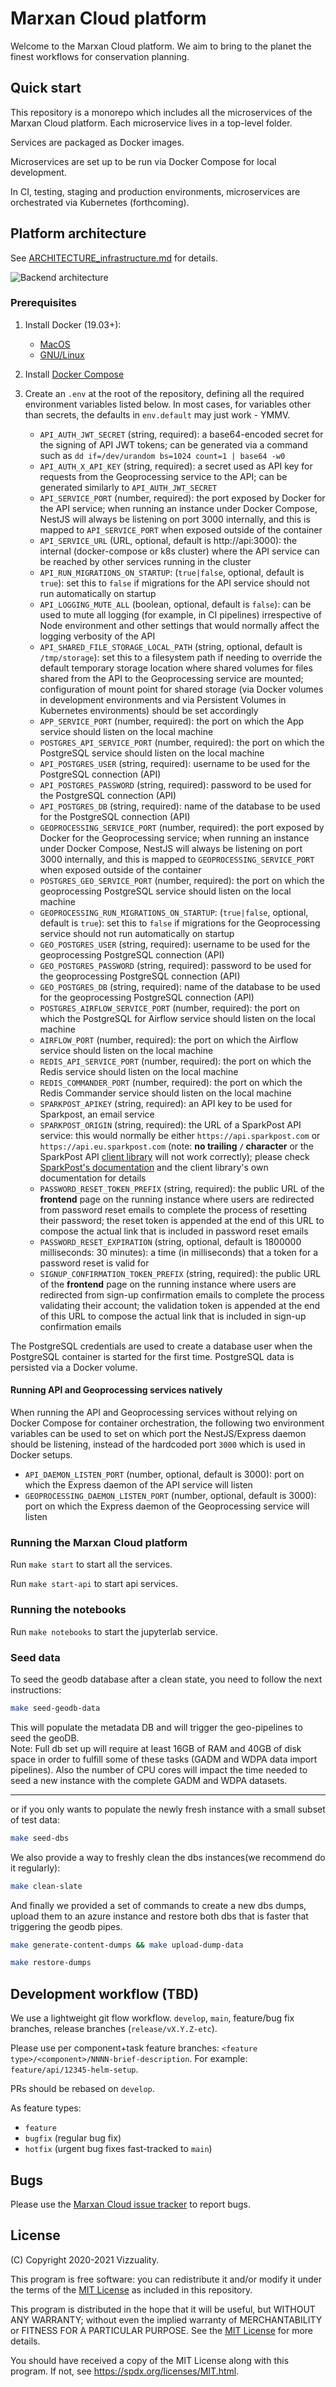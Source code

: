 # Marxan Cloud platform

Welcome to the Marxan Cloud platform. We aim to bring to the planet the finest
workflows for conservation planning.

## Quick start

This repository is a monorepo which includes all the microservices of the Marxan
Cloud platform. Each microservice lives in a top-level folder.

Services are packaged as Docker images.

Microservices are set up to be run via Docker Compose for local development.

In CI, testing, staging and production environments, microservices are
orchestrated via Kubernetes (forthcoming).

## Platform architecture

See [ARCHITECTURE_infrastructure.md](./docs/ARCHITECTURE_infrastructure.md) for
details.

![Backend architecture](./docs/ARCHITECTURE_infrastructure/marxan-contexts.png)

### Prerequisites

1. Install Docker (19.03+):
   * [MacOS](https://docs.docker.com/docker-for-mac/)
   * [GNU/Linux](https://docs.docker.com/install/linux/docker-ce/ubuntu/)
2. Install [Docker Compose](https://docs.docker.com/compose/install/)
3. Create an `.env` at the root of the repository, defining all the required
   environment variables listed below. In most cases, for variables other
   than secrets, the defaults in `env.default` may just work - YMMV.

   * `API_AUTH_JWT_SECRET` (string, required): a base64-encoded secret for the
     signing of API JWT tokens; can be generated via a command such as `dd
     if=/dev/urandom bs=1024 count=1 | base64 -w0`
   * `API_AUTH_X_API_KEY` (string, required): a secret used as API key for
     requests from the Geoprocessing service to the API; can be generated
     similarly to `API_AUTH_JWT_SECRET`
   * `API_SERVICE_PORT` (number, required): the port exposed by Docker for the
     API service; when running an instance under Docker Compose, NestJS will
     always be listening on port 3000 internally, and this is mapped to
     `API_SERVICE_PORT` when exposed outside of the container
   * `API_SERVICE_URL` (URL, optional, default is http://api:3000): the internal
     (docker-compose or k8s cluster) where the API service can be reached by
     other services running in the cluster
   * `API_RUN_MIGRATIONS_ON_STARTUP`: (`true|false`, optional, default is
     `true`): set this to `false` if migrations for the API service should not
     run automatically on startup
   * `API_LOGGING_MUTE_ALL` (boolean, optional, default is `false`): can be used
     to mute all logging (for example, in CI pipelines) irrespective of Node
     environment and other settings that would normally affect the logging
     verbosity of the API
   * `API_SHARED_FILE_STORAGE_LOCAL_PATH` (string, optional, default is
     `/tmp/storage`): set this to a filesystem path if needing to override the
     default temporary storage location where shared volumes for files shared
     from the API to the Geoprocessing service are mounted; configuration of
     mount point for shared storage (via Docker volumes in development
     environments and via Persistent Volumes in Kubernetes environments) should
     be set accordingly
   * `APP_SERVICE_PORT` (number, required): the port on which the App service
     should listen on the local machine
   * `POSTGRES_API_SERVICE_PORT` (number, required): the port on which the
     PostgreSQL service should listen on the local machine
   * `API_POSTGRES_USER` (string, required): username to be used for the
     PostgreSQL connection (API)
   * `API_POSTGRES_PASSWORD` (string, required): password to be used for the
     PostgreSQL connection (API)
   * `API_POSTGRES_DB` (string, required): name of the database to be used for
     the PostgreSQL connection (API)
   * `GEOPROCESSING_SERVICE_PORT` (number, required): the port exposed by Docker
     for the Geoprocessing service; when running an instance under Docker
     Compose, NestJS will always be listening on port 3000 internally, and this
     is mapped to `GEOPROCESSING_SERVICE_PORT` when exposed outside of the
     container
   * `POSTGRES_GEO_SERVICE_PORT` (number, required): the port on which the
     geoprocessing PostgreSQL service should listen on the local machine
   * `GEOPROCESSING_RUN_MIGRATIONS_ON_STARTUP`: (`true|false`, optional, default
     is `true`): set this to `false` if migrations for the Geoprocessing service
     should not run automatically on startup
   * `GEO_POSTGRES_USER` (string, required): username to be used for the
      geoprocessing PostgreSQL connection (API)
   * `GEO_POSTGRES_PASSWORD` (string, required): password to be used for the
     geoprocessing PostgreSQL connection (API)
   * `GEO_POSTGRES_DB` (string, required): name of the database to be used for
     the geoprocessing PostgreSQL connection (API)
   * `POSTGRES_AIRFLOW_SERVICE_PORT` (number, required): the port on which the
     PostgreSQL for Airflow service should listen on the local machine
   * `AIRFLOW_PORT` (number, required): the port on which the
     Airflow service should listen on the local machine
   * `REDIS_API_SERVICE_PORT` (number, required): the port on which the
     Redis service should listen on the local machine
   * `REDIS_COMMANDER_PORT` (number, required): the port on which the
     Redis Commander service should listen on the local machine
   * `SPARKPOST_APIKEY` (string, required): an API key to be used for Sparkpost, 
     an email service
   * `SPARKPOST_ORIGIN` (string, required): the URL of a SparkPost API service:
     this would normally be either `https://api.sparkpost.com` or
     `https://api.eu.sparkpost.com` (note: **no trailing `/` character** or the
     SparkPost API [client library](https://github.com/SparkPost/node-sparkpost)
     will not work correctly); please check [SparkPost's
     documentation](https://developers.sparkpost.com/api/#header-sparkpost-eu)
     and the client library's own documentation for details
   * `PASSWORD_RESET_TOKEN_PREFIX` (string, required): the public URL of the
     **frontend** page on the running instance where users are redirected from
     password reset emails to complete the process of resetting their
     password; the reset token is appended at the end of this URL to compose
     the actual link that is included in password reset emails
   * `PASSWORD_RESET_EXPIRATION` (string, optional, default is 1800000
     milliseconds: 30 minutes): a time (in milliseconds) that a token for a
     password reset is valid for
   * `SIGNUP_CONFIRMATION_TOKEN_PREFIX` (string, required): the public URL of the
     **frontend** page on the running instance where users are redirected from
     sign-up confirmation emails to complete the process validating their account; 
     the validation token is appended at the end of this URL to compose the actual 
     link that is included in sign-up confirmation emails

The PostgreSQL credentials are used to create a database user when the
PostgreSQL container is started for the first time. PostgreSQL data is persisted
via a Docker volume.

#### Running API and Geoprocessing services natively

When running the API and Geoprocessing services without relying on Docker
Compose for container orchestration, the following two environment variables can
be used to set on which port the NestJS/Express daemon should be listening,
instead of the hardcoded port `3000` which is used in Docker setups.

* `API_DAEMON_LISTEN_PORT` (number, optional, default is 3000): port on which
  the Express daemon of the API service will listen
* `GEOPROCESSING_DAEMON_LISTEN_PORT` (number, optional, default is 3000): port
  on which the Express daemon of the Geoprocessing service will listen

### Running the Marxan Cloud platform

Run `make start` to start all the services.

Run `make start-api` to start api services.

### Running the notebooks

Run `make notebooks` to start the jupyterlab service.

### Seed data

To seed the geodb database after a clean state, you need to follow the next instructions:

``` bash
make seed-geodb-data
```
This will populate the metadata DB and will trigger the geo-pipelines to seed the geoDB.  
Note: Full db set up will require at least 16GB of RAM and 40GB of disk space in order to fulfill
some of these tasks (GADM and WDPA data import pipelines). Also the number of
CPU cores will impact the time needed to seed a new instance with the complete
GADM and WDPA datasets.  
___

or if you only wants to populate the newly fresh instance with a small subset of test data:

``` bash
make seed-dbs
```



We also provide a way to freshly clean the dbs instances(we recommend do it regularly):

``` bash
make clean-slate
```

And finally we provided a set of commands to create a new dbs dumps, upload them to an azure instance and restore both dbs
that is faster that triggering the geodb pipes.

``` bash
make generate-content-dumps && make upload-dump-data
```

``` bash
make restore-dumps
```

## Development workflow (TBD)

We use a lightweight git flow workflow. `develop`, `main`, feature/bug fix
branches, release branches (`release/vX.Y.Z-etc`).

Please use per component+task feature branches: `<feature
type>/<component>/NNNN-brief-description`. For example:
`feature/api/12345-helm-setup`.

PRs should be rebased on `develop`.

As feature types:

* `feature`
* `bugfix` (regular bug fix)
* `hotfix` (urgent bug fixes fast-tracked to `main`)

## Bugs

Please use the [Marxan Cloud issue
tracker](https://github.com/Vizzuality/marxan-cloud/issues) to report bugs.

## License

(C) Copyright 2020-2021 Vizzuality.

This program is free software: you can redistribute it and/or modify it under
the terms of the [MIT License](LICENSE) as included in this repository.

This program is distributed in the hope that it will be useful, but WITHOUT ANY
WARRANTY; without even the implied warranty of MERCHANTABILITY or FITNESS FOR A
PARTICULAR PURPOSE.  See the [MIT License](LICENSE) for more details.

You should have received a copy of the MIT License along with this program.  If
not, see https://spdx.org/licenses/MIT.html.
